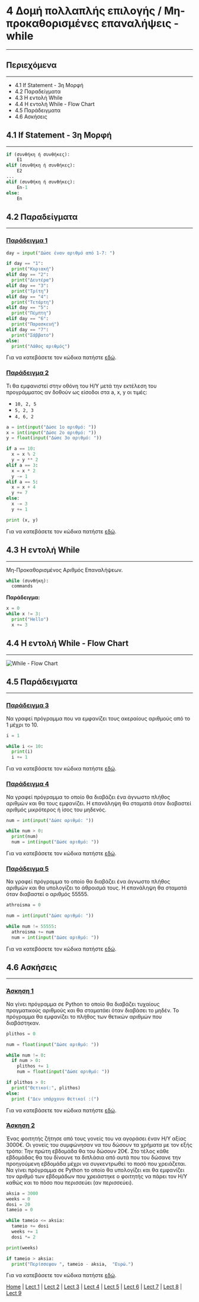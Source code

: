 # 4 Δομή πολλαπλής επιλογής / Μη-προκαθορισμένες επαναλήψεις - while

---

## Περιεχόμενα

---

- 4.1 If Statement - 3η Μορφή
- 4.2 Παραδείγματα
- 4.3 Η εντολή While
- 4.4 Η εντολή While - Flow Chart
- 4.5 Παράδειγματα
- 4.6 Ασκήσεις

## 4.1 If Statement - 3η Μορφή

---

```python
if (συνθήκη ή συνθήκες):
    E1
elif (συνθήκη ή συνθήκες):
    E2
...
elif (συνθήκη ή συνθήκες):
    En-1
else:
    En
```

## 4.2 Παραδείγματα

---

### [Παράδειγμα 1](source/lecture_04/lecture_04_example_1.py)

```python
day = input("Δώσε έναν αριθμό από 1-7: ")

if day == "1":
  print("Κυριακή")
elif day == "2":
  print("Δευτέρα")
elif day == "3":
  print("Τρίτη")
elif day == "4":
  print("Τετάρτη")
elif day == "5":
  print("Πέμπτη")
elif day == "6":
  print("Παρασκευή")
elif day == "7":
  print("Σάββατο")
else:
  print("Λάθος αριθμός")
```

Για να κατεβάσετε τον κώδικα πατήστε [εδώ](source/lecture_04/lecture_04_example_1.py).

### [Παράδειγμα 2](source/lecture_04/lecture_04_example_2.py)

Τι θα εμφανιστεί στην οθόνη του Η/Υ μετά την εκτέλεση του προγράμματος αν δοθούν ως είσοδοι στα a, x, y οι τιμές:

- `10, 2, 5`
- `5, 2, 3`
- `4, 6, 2`

```python
a = int(input("Δώσε 1ο αριθμό: "))
x = int(input("Δώσε 2ο αριθμό: "))
y = float(input("Δώσε 3ο αριθμό: "))

if a == 10:
  x = x % 2
  y = y ** 2
elif a == 3:
  x = x * 2
  y -= 1
elif a == 5:
  x = x + 4
  y += 7
else:
  x -= 3
  y += 1

print (x, y)
```

Για να κατεβάσετε τον κώδικα πατήστε [εδώ](source/lecture_04/lecture_04_example_2.py).

## 4.3 Η εντολή While

---

Mη-Προκαθορισμένος Αριθμός Επαναλήψεων.

```python
while (συνθήκη):
  commands
```

**Παράδειγμα:**

```python
x = 0
while x != 3:
  print("Hello")
  x += 3
```

## 4.4 Η εντολή While - Flow Chart

---

![While - Flow Chart](../images/while_flow_chart.PNG)

## 4.5 Παράδειγματα

---

### [Παράδειγμα 3](source/lecture_04/lecture_04_example_3.py)

Να γραφεί πρόγραμμα που να εμφανίζει τους ακεραίους αριθμούς από το 1 μέχρι το 10.

```python
i = 1

while i <= 10: 
  print(i)
  i += 1
```

Για να κατεβάσετε τον κώδικα πατήστε [εδώ](source/lecture_04/lecture_04_example_3.py).

### [Παράδειγμα 4](source/lecture_04/lecture_04_example_4.py)

Να γραφεί πρόγραμμα το οποίο θα διαβάζει ένα άγνωστο πλήθος αριθμών και θα τους εμφανίζει. Η επανάληψη θα σταματά όταν διαβαστεί αριθμός μικρότερος ή ίσος του μηδενός.

```python
num = int(input("Δώσε αριθμό: "))

while num > 0:
  print(num)
  num = int(input("Δώσε αριθμό: "))
```

Για να κατεβάσετε τον κώδικα πατήστε [εδώ](source/lecture_04/lecture_04_example_4.py).

### [Παράδειγμα 5](source/lecture_04/lecture_04_example_5.py)

Να γραφεί πρόγραμμα το οποίο θα διαβάζει ένα άγνωστο πλήθος αριθμών και θα υπολογίζει το άθροισμά τους. Η επανάληψη θα σταματά όταν διαβαστεί ο αριθμός 55555.

```python
athroisma = 0

num = int(input("Δώσε αριθμό: "))

while num != 55555:
  athroisma += num
  num = int(input("Δώσε αριθμό: "))
```

Για να κατεβάσετε τον κώδικα πατήστε [εδώ](source/lecture_04/lecture_04_example_5.py).

## 4.6 Ασκήσεις

---

### [Άσκηση 1](source/lecture_04/lecture_04_exercise_1.py)

Να γίνει πρόγραμμα σε Python το οποίο θα διαβάζει τυχαίους πραγματικούς αριθμούς και θα σταματάει όταν διαβάσει το μηδέν. Το πρόγραμμα θα εμφανίζει το πλήθος των θετικών αριθμών που διαβάστηκαν.

```python
plithos = 0

num = float(input("Δώσε αριθμό: "))

while num != 0:
  if num > 0:
    plithos += 1
    num = float(input("Δώσε αριθμό: "))

if plithos > 0:
  print("Θετικοί:", plithos)
else:
  print ("Δεν υπάρχουν θετικοί :(")
```

Για να κατεβάσετε τον κώδικα πατήστε [εδώ](source/lecture_04/lecture_04_exercise_1.py).

### [Άσκηση 2](source/lecture_04/lecture_04_exercise_2.py)

Ένας φοιτητής ζήτησε από τους γονείς του να αγοράσει έναν H/Y αξίας 3000€. Οι γονείς του συµφώνησαν να του δώσουν τα χρήµατα µε τον εξής τρόπο: Την πρώτη εβδοµάδα θα του δώσουν 20€. Στο τέλος κάθε εβδοµάδας θα του δίνουνε τα διπλάσια από αυτά που του δώσανε την προηγούµενη εβδοµάδα µέχρι να συγκεντρωθεί το ποσό που χρειάζεται.
Να γίνει πρόγραµµα σε Python το οποίο θα υπολογίζει και θα εµφανίζει τον αριθµό των εβδοµάδων που χρειάστηκε ο φοιτητής να πάρει τον Η/Υ καθώς και το πόσο που περισσεύει (αν περισσεύει).

```python
aksia = 3000
weeks = 0
dosi = 20
tameio = 0

while tameio <= aksia:
  tameio += dosi
  weeks += 1
  dosi *= 2

print(weeks)

if tameio > aksia:
  print("Περίσσεψαν ", tameio - aksia,  "Ευρώ.")
```

Για να κατεβάσετε τον κώδικα πατήστε [εδώ](source/lecture_04/lecture_04_exercise_2.py).

[Home](../README.md) | [Lect 1](lecture_01.md) | [Lect 2](lecture_02.md) | [Lect 3](lecture_03.md) | [Lect 4](lecture_04.md) | [Lect 5](lecture_05.md) | [Lect 6](lecture_06.md) | [Lect 7](lecture_07.md) | [Lect 8](lecture_08.md) | [Lect 9](lecture_09.md)
